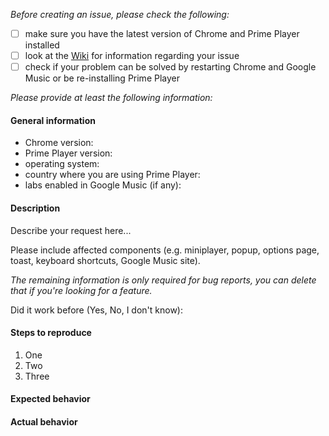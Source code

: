 _Before creating an issue, please check the following:_
- [ ] make sure you have the latest version of Chrome and Prime Player installed
- [ ] look at the [Wiki](https://github.com/svenackermann/Prime-Player-Google-Play-Music/wiki) for information regarding your issue
- [ ] check if your problem can be solved by restarting Chrome and Google Music or be re-installing Prime Player

_Please provide at least the following information:_
#### General information
- Chrome version: 
- Prime Player version: 
- operating system: 
- country where you are using Prime Player: 
- labs enabled in Google Music (if any): 

#### Description
Describe your request here...

Please include affected components (e.g. miniplayer, popup, options page, toast, keyboard shortcuts, Google Music site).

_The remaining information is only required for bug reports, you can delete that if you're looking for a feature._

Did it work before (Yes, No, I don't know): 

#### Steps to reproduce
1. One
2. Two
3. Three

#### Expected behavior

#### Actual behavior
